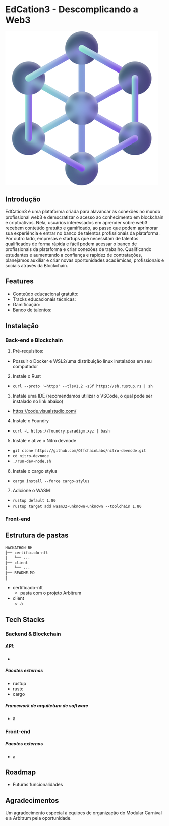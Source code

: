 # EdCation3 - Descomplicando a Web3

![logo](./logo.png)

## Introdução
EdCation3 é uma plataforma criada para alavancar as conexões no mundo profissional web3 e democratizar o acesso ao conhecimento em blockchain e criptoativos. Nela, usuários interessados em aprender sobre web3 recebem conteúdo gratuito e gamificado, ao passo que podem aprimorar sua experiência e entrar no banco de talentos profissionais da plataforma. Por outro lado, empresas e startups que necessitam de talentos qualificados de forma rápida e fácil podem acessar o banco de profissionais da plataforma e criar conexões de trabalho. Qualificando estudantes e aumentando a confiança e rapidez de contratações, planejamos auxiliar e criar novas oportunidades acadêmicas, profissionais e sociais através da Blockchain.

## Features
- Conteúdo educacional gratuito:
- Tracks educacionais técnicas:
- Gamificação:
- Banco de talentos:

## Instalação 
### Back-end e Blockchain
1. Pré-requisitos:
- Possuir o Docker e WSL2/uma distribuição linux instalados em seu computador

2. Instale o Rust
- ```curl --proto '=https' --tlsv1.2 -sSf https://sh.rustup.rs | sh```

3. Instale uma IDE (recomendamos utilizar o VSCode, o qual pode ser instalado no link abaixo)
- https://code.visualstudio.com/

4. Instale o Foundry
- ```curl -L https://foundry.paradigm.xyz | bash```

5. Instale e ative o Nitro devnode
- ```git clone https://github.com/OffchainLabs/nitro-devnode.git```
- ```cd nitro-devnode```
- ```./run-dev-node.sh```

6. Instale o cargo stylus
- ```cargo install --force cargo-stylus```

7. Adicione o WASM
- ```rustup default 1.80```
- ```rustup target add wasm32-unknown-unknown --toolchain 1.80```

### Front-end

## Estrutura de pastas

```
HACKATHON-BH
├── certificado-nft
│   └── ...
├── client
│   └── ...
├── README.MD
│   
```

- certificado-nft
    - pasta com o projeto Arbitrum
- client
    - a

## Tech Stacks

### Backend & Blockchain
##### API:
- 

##### Pacotes externos
- rustup
- rustc
- cargo

##### Framework de arquitetura de software
- a

### Front-end

##### Pacotes externos
- a

## Roadmap
- Futuras funcionalidades

## Agradecimentos
Um agradecimento especial à equipes de organização do Modular Carnival e a Arbitrum pela oportunidade. 
